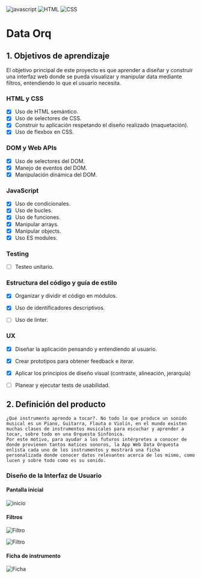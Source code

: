 ![javascript](https://img.icons8.com/color/48/000000/javascript.png) ![HTML](https://img.icons8.com/color/48/000000/html-5--v1.png) ![CSS](https://img.icons8.com/color/48/000000/css3.png)

# Data Orq

## 1. Objetivos de aprendizaje

El objetivo principal de este proyecto es que aprender a diseñar y construir una
interfaz web donde se pueda visualizar y manipular data mediante filtros, entendiendo lo que el
usuario necesita.

### HTML y CSS

* [x] Uso de HTML semántico.
* [x] Uso de selectores de CSS.
* [x] Construir tu aplicación respetando el diseño realizado (maquetación).
* [x] Uso de flexbox en CSS.

### DOM y Web APIs

* [x] Uso de selectores del DOM.
* [x] Manejo de eventos del DOM.
* [x] Manipulación dinámica del DOM.

### JavaScript

* [X] Uso de condicionales.
* [x] Uso de bucles.
* [x] Uso de funciones.
* [X] Manipular arrays.
* [x] Manipular objects.
* [x] Uso ES modules.

### Testing

* [ ] Testeo unitario.

### Estructura del código y guía de estilo

* [x] Organizar y dividir el código en módulos.
* [x] Uso de identificadores descriptivos.
* [ ] Uso de linter.


### UX

* [x] Diseñar la aplicación pensando y entendiendo al usuario.
* [x] Crear prototipos para obtener feedback e iterar.
* [x] Aplicar los principios de diseño visual (contraste, alineación, jerarquía)
* [ ] Planear y ejecutar tests de usabilidad.


## 2. Definición del producto
    ¿Qué instrumento aprendo a tocar?. No todo lo que produce un sonido musical es un Piano, Guitarra, Flauta o Violín, en el mundo existen muchas clases de instrumentos musicales para escuchar y aprender a tocar, sobre todo en una Orquesta Sinfónica. 
    Por este motivo, para ayudar a los futuros intérpretes a conocer de donde provienen tantos matices sonoros, la App Web Data Orquesta enlista cada uno de los instrumentos y mostrará una ficha personalizada donde conocer datos relevantes acerca de los mismo, como lucen y sobre todo como es su sonido.   

### Diseño de la Interfaz de Usuario 
#### Pantalla inicial
![inicio](https://live.staticflickr.com/65535/51111460483_3fe0dae090_c.jpg)

#### Filtros
![Filtro](https://live.staticflickr.com/65535/51111460438_6835c8ce0e_c.jpg)

![Filtro](https://live.staticflickr.com/65535/51111550471_acdcc2067a_c.jpg)

#### Ficha de instrumento
![Ficha](https://live.staticflickr.com/65535/51111460443_c71762c8ef_c.jpg)











